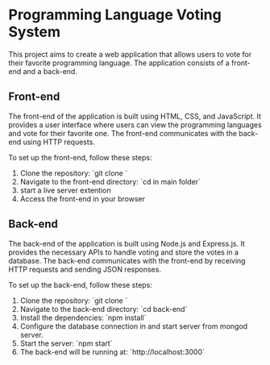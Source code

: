 # Programming Language Voting System

This project aims to create a web application that allows users to vote for their favorite programming language. The application consists of a front-end and a back-end.

## Front-end

The front-end of the application is built using HTML, CSS, and JavaScript. It provides a user interface where users can view the programming languages and vote for their favorite one. The front-end communicates with the back-end using HTTP requests.

To set up the front-end, follow these steps:

1. Clone the repository: \`git clone <repository URL>\`
2. Navigate to the front-end directory: \`cd in main folder\`
3. start a live server extention
4. Access the front-end in your browser

## Back-end

The back-end of the application is built using Node.js and Express.js. It provides the necessary APIs to handle voting and store the votes in a database. The back-end communicates with the front-end by receiving HTTP requests and sending JSON responses.

To set up the back-end, follow these steps:

1. Clone the repository: \`git clone <repository URL>\`
2. Navigate to the back-end directory: \`cd back-end\`
3. Install the dependencies: \`npm install\`
4. Configure the database connection in and start server from mongod server.
5. Start the server: \`npm start\`
6. The back-end will be running at: \`http://localhost:3000\`
